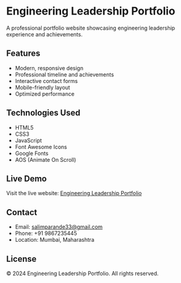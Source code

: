 # Engineering Leadership Portfolio

A professional portfolio website showcasing engineering leadership experience and achievements.

## Features

- Modern, responsive design
- Professional timeline and achievements
- Interactive contact forms
- Mobile-friendly layout
- Optimized performance

## Technologies Used

- HTML5
- CSS3
- JavaScript
- Font Awesome Icons
- Google Fonts
- AOS (Animate On Scroll)

## Live Demo

Visit the live website: [Engineering Leadership Portfolio](https://arbajpanhalkar.github.io/portfolio/)

## Contact

- Email: salimparande33@gmail.com
- Phone: +91 9867235445
- Location: Mumbai, Maharashtra

## License

© 2024 Engineering Leadership Portfolio. All rights reserved.
